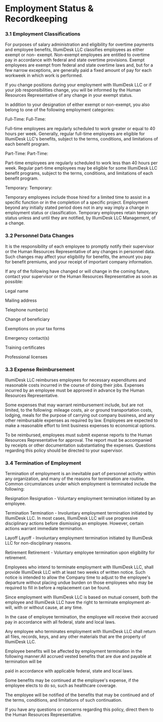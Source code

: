 # Employment Status & Recordkeeping

### 3.1 Employment Classifications

For purposes of salary administration and eligibility for overtime payments and employee benefits, IllumiDesk LLC classifies employees as either exempt or non- exempt. Non-exempt employees are entitled to overtime pay in accordance with federal and state overtime provisions. Exempt employees are exempt from federal and state overtime laws and, but for a few narrow exceptions, are generally paid a fixed amount of pay for each workweek in which work is performed.

If you change positions during your employment with IllumiDesk LLC or if your job responsibilities change, you will be informed by the Human Resources Representative of any change in your exempt status.

In addition to your designation of either exempt or non-exempt, you also belong to one of the following employment categories:

Full-Time: Full-Time:

Full-time employees are regularly scheduled to work greater or equal to 40 hours per week. Generally, regular full-time employees are eligible for IllumiDesk LLC's benefits, subject to the terms, conditions, and limitations of each benefit program.

Part-Time: Part-Time:

Part-time employees are regularly scheduled to work less than 40 hours per week. Regular part-time employees may be eligible for some IllumiDesk LLC benefit programs, subject to the terms, conditions, and limitations of each benefit program.

Temporary: Temporary:

Temporary employees include those hired for a limited time to assist in a specific function or in the completion of a specific project. Employment beyond any initially stated period does not in any way imply a change in employment status or classification. Temporary employees retain temporary status unless and until they are notified, by IllumiDesk LLC Management, of a change.

### 3.2 Personnel Data Changes

It is the responsibility of each employee to promptly notify their supervisor or the Human Resources Representative of any changes in personnel data. Such changes may affect your eligibility for benefits, the amount you pay for benefit premiums, and your receipt of important company information.

If any of the following have changed or will change in the coming future, contact your supervisor or the Human Resources Representative as soon as possible:

Legal name

Mailing address

Telephone number\(s\)

Change of beneficiary

Exemptions on your tax forms

Emergency contact\(s\)

Training certificates

Professional licenses

### 3.3 Expense Reimbursement

IllumiDesk LLC reimburses employees for necessary expenditures and reasonable costs incurred in the course of doing their jobs. Expenses incurred by an employee must be approved in advance by the Human Resources Representative.

Some expenses that may warrant reimbursement include, but are not limited, to the following: mileage costs, air or ground transportation costs, lodging, meals for the purpose of carrying out company business, and any other reimbursable expenses as required by law. Employees are expected to make a reasonable effort to limit business expenses to economical options.

To be reimbursed, employees must submit expense reports to the Human Resources Representative for approval. The report must be accompanied by receipts or other documentation substantiating the expenses. Questions regarding this policy should be directed to your supervisor.

### 3.4 Termination of Employment

Termination of employment is an inevitable part of personnel activity within any organization, and many of the reasons for termination are routine. Common circumstances under which employment is terminated include the following:

Resignation Resignation - Voluntary employment termination initiated by an employee.

Termination Termination - Involuntary employment termination initiated by IllumiDesk LLC. In most cases, IllumiDesk LLC will use progressive disciplinary actions before dismissing an employee. However, certain actions warrant immediate termination.

Layoff Layoff - Involuntary employment termination initiated by IllumiDesk LLC for non-disciplinary reasons.

Retirement Retirement - Voluntary employee termination upon eligibility for retirement.

Employees who intend to terminate employment with IllumiDesk LLC, shall provide IllumiDesk LLC with at least two weeks of written notice. Such notice is intended to allow the Company time to adjust to the employee's departure without placing undue burden on those employees who may be required to fill in before a replacement can be found.

Since employment with IllumiDesk LLC is based on mutual consent, both the employee and IllumiDesk LLC have the right to terminate employment at-will, with or without cause, at any time.

In the case of employee termination, the employee will receive their accrued pay in accordance with all federal, state and local laws.

Any employee who terminates employment with IllumiDesk LLC shall return all files, records, keys, and any other materials that are the property of IllumiDesk LLC.

Employee benefits will be affected by employment termination in the following manner:All accrued vested benefits that are due and payable at termination will be

paid in accordance with applicable federal, state and local laws.

Some benefits may be continued at the employee's expense, if the employee elects to do so, such as healthcare coverage.

The employee will be notified of the benefits that may be continued and of the terms, conditions, and limitations of such continuation.

If you have any questions or concerns regarding this policy, direct them to the Human Resources Representative.


